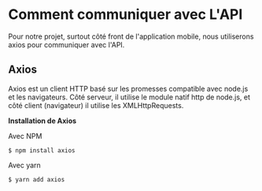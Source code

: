 # Comment communiquer avec L'API

Pour notre projet, surtout côté front de l'application mobile, nous utiliserons axios pour communiquer avec l'API.

## Axios

Axios est un client HTTP basé sur les promesses compatible avec node.js et les navigateurs. Côté serveur, il utilise le module natif http de node.js, et côté client (navigateur) il utilise les XMLHttpRequests.

**Installation de Axios**

Avec NPM
```
$ npm install axios
```

Avec yarn
```
$ yarn add axios
```
